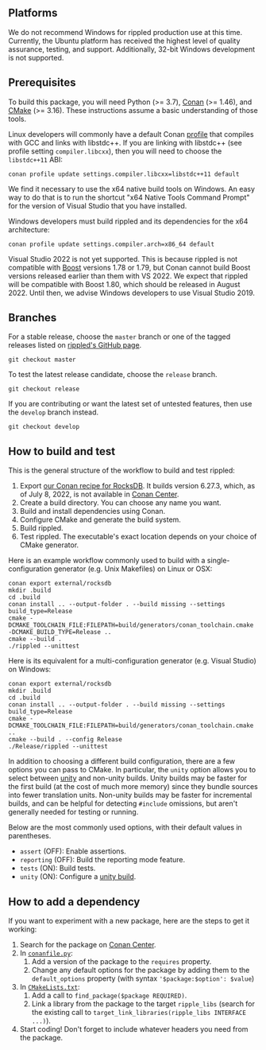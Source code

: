 ## Platforms

We do not recommend Windows for rippled production use at this time. Currently,
the Ubuntu platform has received the highest level of quality assurance,
testing, and support. Additionally, 32-bit Windows development is not supported.


## Prerequisites

To build this package, you will need Python (>= 3.7),
[Conan][] (>= 1.46), and [CMake][] (>= 3.16).
These instructions assume a basic understanding of those tools.

[Conan]: https://conan.io/downloads.html
[CMake]: https://cmake.org/download/

Linux developers will commonly have a default Conan [profile][1] that compiles
with GCC and links with libstdc++.
If you are linking with libstdc++ (see profile setting `compiler.libcxx`),
then you will need to choose the `libstdc++11` ABI:

```
conan profile update settings.compiler.libcxx=libstdc++11 default
```

We find it necessary to use the x64 native build tools on Windows.
An easy way to do that is to run the shortcut "x64 Native Tools Command
Prompt" for the version of Visual Studio that you have installed.

Windows developers must build rippled and its dependencies for the x64
architecture:

```
conan profile update settings.compiler.arch=x86_64 default
```

Visual Studio 2022 is not yet supported.
This is because rippled is not compatible with [Boost][] versions 1.78 or 1.79,
but Conan cannot build Boost versions released earlier than them with VS 2022.
We expect that rippled will be compatible with Boost 1.80, which should be
released in August 2022.
Until then, we advise Windows developers to use Visual Studio 2019.

[Boost]: https://www.boost.org/


## Branches

For a stable release, choose the `master` branch or one of the tagged releases
listed on [rippled's GitHub page](https://github.com/ripple/rippled/releases).

```
git checkout master
```

To test the latest release candidate, choose the `release` branch.

```
git checkout release
```

If you are contributing or want the latest set of untested features,
then use the `develop` branch instead.

```
git checkout develop
```


## How to build and test

This is the general structure of the workflow to build and test rippled:

1. Export [our Conan recipe for RocksDB](./external/rocksdb).
It builds version 6.27.3, which, as of July 8, 2022,
is not available in [Conan Center](https://conan.io/center/rocksdb).
1. Create a build directory. You can choose any name you want.
1. Build and install dependencies using Conan.
1. Configure CMake and generate the build system.
1. Build rippled.
1. Test rippled.
The executable's exact location depends on your choice of CMake generator.

Here is an example workflow commonly used to build with a single-configuration
generator (e.g. Unix Makefiles) on Linux or OSX:

```
conan export external/rocksdb
mkdir .build
cd .build
conan install .. --output-folder . --build missing --settings build_type=Release
cmake -DCMAKE_TOOLCHAIN_FILE:FILEPATH=build/generators/conan_toolchain.cmake -DCMAKE_BUILD_TYPE=Release ..
cmake --build .
./rippled --unittest
```

Here is its equivalent for a multi-configuration generator (e.g. Visual Studio)
on Windows:

```
conan export external/rocksdb
mkdir .build
cd .build
conan install .. --output-folder . --build missing --settings build_type=Release
cmake -DCMAKE_TOOLCHAIN_FILE:FILEPATH=build/generators/conan_toolchain.cmake ..
cmake --build . --config Release
./Release/rippled --unittest
```

In addition to choosing a different build configuration, there are a few options
you can pass to CMake.
In particular, the `unity` option allows you to select between [unity][5] and
non-unity builds. Unity builds may be faster for the first build (at the cost of much
more memory) since they bundle sources into fewer translation
units.
Non-unity builds may be faster for incremental builds, and can be helpful for
detecting `#include` omissions, but aren't generally needed for testing or running.

Below are the most commonly used options,
with their default values in parentheses.

- `assert` (OFF): Enable assertions.
- `reporting` (OFF): Build the reporting mode feature.
- `tests` (ON): Build tests.
- `unity` (ON): Configure a [unity build][5].


## How to add a dependency

If you want to experiment with a new package, here are the steps to get it
working:

1. Search for the package on [Conan Center](https://conan.io/center/).
1. In [`conanfile.py`](./conanfile.py):
    1. Add a version of the package to the `requires` property.
    1. Change any default options for the package by adding them to the
    `default_options` property (with syntax `'$package:$option': $value`)
1. In [`CMakeLists.txt`](./CMakeLists.txt):
    1. Add a call to `find_package($package REQUIRED)`.
    1. Link a library from the package to the target `ripple_libs` (search for
    the existing call to `target_link_libraries(ripple_libs INTERFACE ...)`).
1. Start coding! Don't forget to include whatever headers you need from the
   package.


[1]: https://docs.conan.io/en/latest/reference/profiles.html
[5]: https://en.wikipedia.org/wiki/Unity_build
